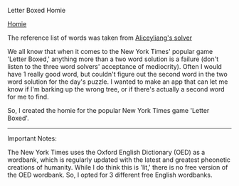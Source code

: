 Letter Boxed Homie

[Homie](https://letterboxedhomie.vercel.app)

The reference list of words was taken from [Aliceyliang's solver](https://github.com/aliceyliang/letter-boxed-solver/blob/master/README.md?plain=1)

We all know that when it comes to the New York Times' popular game 'Letter Boxed,' anything more than a two word solution is a failure (don't listen to the three word solvers' acceptance of mediocrity).
Often I would have 1 really good word, but couldn't figure out the second word in the two word solution for the day's puzzle.
I wanted to make an app that can let me know if I'm barking up the wrong tree, or if there's actually a second word for me to find.

So, I created the homie for the popular New York Times game 'Letter Boxed'.
____________________________________________________________________________

Important Notes:

The New York Times uses the Oxford English Dictionary (OED) as a wordbank, which is regularly updated with the latest and greatest pheonetic creations of humanity. While I do think this is 'lit,' there is no free version of the OED wordbank. So, I opted for 3 different free English wordbanks.


